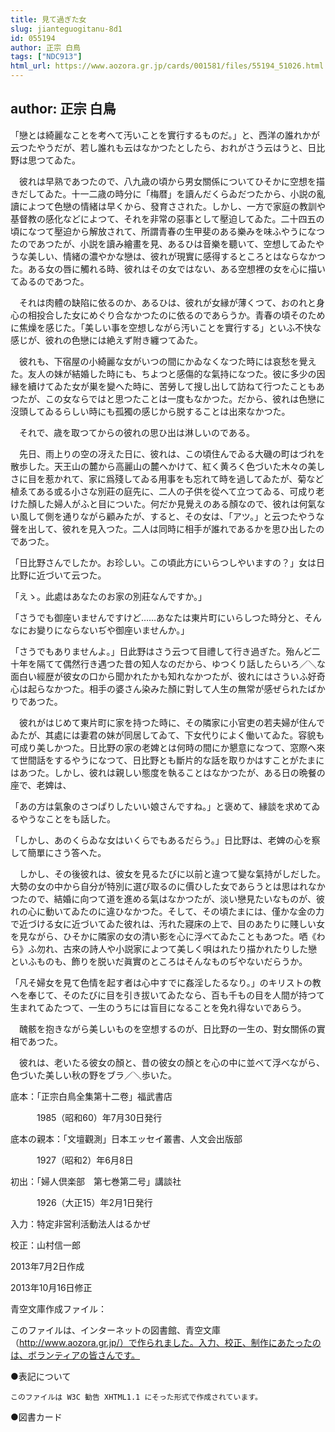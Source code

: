 ```yaml
---
title: 見て過ぎた女
slug: jianteguogitanu-8d1
id: 055194
author: 正宗 白鳥
tags: ["NDC913"]
html_url: https://www.aozora.gr.jp/cards/001581/files/55194_51026.html
---
```


## author: 正宗 白鳥

「戀とは綺麗なことを考へて汚いことを實行するものだ。」と、西洋の誰れかが云つたやうだが、若し誰れも云はなかつたとしたら、おれがさう云はうと、日比野は思つてゐた。

　彼れは早熟であつたので、八九歳の頃から男女關係についてひそかに空想を描きだしてゐた。十一二歳の時分に「梅暦」を讀んだくらゐだつたから、小説の亂讀によつて色戀の情緒は早くから、發育さされた。しかし、一方で家庭の教訓や基督教の感化などによつて、それを非常の惡事として壓迫してゐた。二十四五の頃になつて壓迫から解放されて、所謂青春の生甲斐のある樂みを味ふやうになつたのであつたが、小説を讀み繪畫を見、あるひは音樂を聽いて、空想してゐたやうな美しい、情緒の濃やかな戀は、彼れが現實に感得するところとはならなかつた。ある女の唇に觸れる時、彼れはその女ではない、ある空想裡の女を心に描いてゐるのであつた。

　それは肉體の缺陷に依るのか、あるひは、彼れが女縁が薄くつて、おのれと身心の相投合した女にめぐり合なかつたのに依るのであらうか。青春の頃そのために焦燥を感じた。「美しい事を空想しながら汚いことを實行する」といふ不快な感じが、彼れの色戀には絶えず附き纏つてゐた。

　彼れも、下宿屋の小綺麗な女がいつの間にかゐなくなつた時には哀愁を覺えた。友人の妹が結婚した時にも、ちよつと感傷的な氣持になつた。彼に多少の因縁を續けてゐた女が巣を變へた時に、苦勞して搜し出して訪ねて行つたこともあつたが、この女ならではと思つたことは一度もなかつた。だから、彼れは色戀に沒頭してゐるらしい時にも孤獨の感じから脱することは出來なかつた。

　それで、歳を取つてからの彼れの思ひ出は淋しいのである。

　先日、雨上りの空の冴えた日に、彼れは、この頃住んでゐる大磯の町はづれを散歩した。天王山の麓から高麗山の麓へかけて、紅く黄ろく色づいた木々の美しさに目を惹かれて、家に爲殘してゐる用事をも忘れて時を過してゐたが、菊など植ゑてある或る小さな別莊の庭先に、二人の子供を從へて立つてゐる、可成り老けた顏した婦人がふと目についた。何だか見覺えのある顏なので、彼れは何氣ない風して側を通りながら顧みたが、すると、その女は、「アツ。」と云つたやうな聲を出して、彼れを見入つた。二人は同時に相手が誰れであるかを思ひ出したのであつた。

「日比野さんでしたか。お珍しい。この頃此方にいらつしやいますの？」女は日比野に近づいて云つた。

「えゝ。此處はあなたのお家の別莊なんですか。」

「さうでも御座いませんですけど……あなたは東片町にいらしつた時分と、そんなにお變りにならないぢや御座いませんか。」

「さうでもありませんよ。」日此野はさう云つて目禮して行き過ぎた。殆んど二十年を隔てて偶然行き遇つた昔の知人なのだから、ゆつくり話したらいろ／＼な面白い經歴が彼女の口から聞かれたかも知れなかつたが、彼れにはさういふ好奇心は起らなかつた。相手の婆さん染みた顏に對して人生の無常が感ぜられたばかりであつた。

　彼れがはじめて東片町に家を持つた時に、その隣家に小官吏の若夫婦が住んでゐたが、其處には妻君の妹が同居してゐて、下女代りによく働いてゐた。容貌も可成り美しかつた。日比野の家の老婢とは何時の間にか懇意になつて、窓際へ來て世間話をするやうになつて、日比野とも斷片的な話を取りかはすことがたまにはあつた。しかし、彼れは親しい態度を執ることはなかつたが、ある日の晩餐の座で、老婢は、

「あの方は氣象のさつぱりしたいい娘さんですね。」と褒めて、縁談を求めてゐるやうなことをも話した。

「しかし、あのくらゐな女はいくらでもあるだらう。」日比野は、老婢の心を察して簡單にさう答へた。

　しかし、その後彼れは、彼女を見るたびに以前と違つて變な氣持がしだした。大勢の女の中から自分が特別に選び取るのに價ひした女であらうとは思はれなかつたので、結婚に向つて道を進める氣はなかつたが、淡い戀見たいなものが、彼れの心に動いてゐたのに違ひなかつた。そして、その頃たまには、僅かな金の力で近づける女に近づいてゐた彼れは、汚れた寢床の上で、目のあたりに賤しい女を見ながら、ひそかに隣家の女の清い影を心に浮べてゐたこともあつた。哂《わら》ふ勿れ、古來の詩人や小説家によつて美しく唄はれたり描かれたりした戀といふものも、飾りを脱いだ眞實のところはそんなものぢやないだらうか。

「凡そ婦女を見て色情を起す者は心中すでに姦淫したるなり。」のキリストの教へを奉じて、そのたびに目を引き拔いてゐたなら、百も千もの目を人間が持つて生まれてゐたつて、一生のうちには盲目になることを免れ得ないであらう。

　醜骸を抱きながら美しいものを空想するのが、日比野の一生の、對女關係の實相であつた。

　彼れは、老いたる彼女の顏と、昔の彼女の顏とを心の中に並べて浮べながら、色づいた美しい秋の野をブラ／＼歩いた。













底本：「正宗白鳥全集第十二卷」福武書店

　　　1985（昭和60）年7月30日発行

底本の親本：「文壇觀測」日本エッセイ叢書、人文会出版部

　　　1927（昭和2）年6月8日

初出：「婦人倶楽部　第七巻第二号」講談社

　　　1926（大正15）年2月1日発行

入力：特定非営利活動法人はるかぜ

校正：山村信一郎

2013年7月2日作成

2013年10月16日修正

青空文庫作成ファイル：

このファイルは、インターネットの図書館、青空文庫（http://www.aozora.gr.jp/）で作られました。入力、校正、制作にあたったのは、ボランティアの皆さんです。











●表記について


	このファイルは W3C 勧告 XHTML1.1 にそった形式で作成されています。







●図書カード